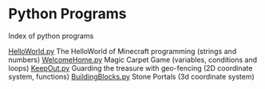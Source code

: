 # Python Programs

Index of python programs

[HelloWorld.py](./HelloWorld.py) The HelloWorld of Minecraft programming (strings and numbers)
[WelcomeHome.py](./WelcomeHome.py) Magic Carpet Game (variables, conditions and loops)
[KeepOut.py](./KeepOut.py) Guarding the treasure with geo-fencing (2D coordinate system, functions)
[BuildingBlocks.py](./BuildingBlocks.py) Stone Portals (3d coordinate system)
